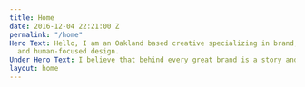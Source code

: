 ```yaml
---
title: Home
date: 2016-12-04 22:21:00 Z
permalink: "/home"
Hero Text: Hello, I am an Oakland based creative specializing in brand, strategy,
  and human-focused design.
Under Hero Text: I believe that behind every great brand is a story and a motive.
layout: home
---
```


